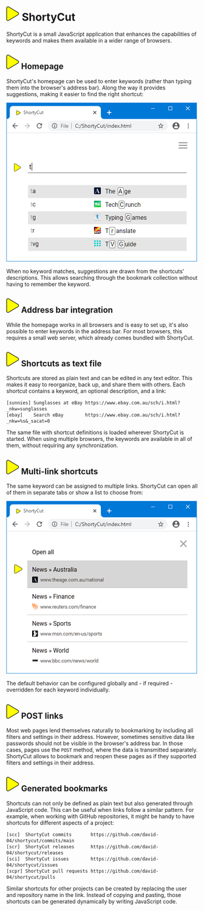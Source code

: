 # ![](img/arrow.svg) ShortyCut

ShortyCut is a small JavaScript application that enhances the capabilities of keywords and makes them available in a wider range of browsers.

## ![](img/arrow.svg) Homepage

ShortyCut's homepage can be used to enter keywords (rather than typing them into the browser's address bar). Along the way it provides suggestions, making it easier to find the right shortcut:

![](img/favicons-suggestions.png)

When no keyword matches, suggestions are drawn from the shortcuts' descriptions. This allows searching through the bookmark collection without having to remember the keyword.

## ![](img/arrow.svg) Address bar integration

While the homepage works in all browsers and is easy to set up, it's also possible to enter keywords in the address bar. For most browsers, this requires a small web server, which already comes bundled with ShortyCut.

## ![](img/arrow.svg) Shortcuts as text file

Shortcuts are stored as plain text and can be edited in any text editor. This makes it easy to reorganize, back up, and share them with others. Each shortcut contains a keyword, an optional description, and a link:

```text
[sunnies] Sunglasses at eBay https://www.ebay.com.au/sch/i.html?_nkw=sunglasses
[ebay]    Search eBay        https://www.ebay.com.au/sch/i.html?_nkw=%s&_sacat=0
```

The same file with shortcut definitions is loaded wherever ShortyCut is started. When using multiple browsers, the keywords are available in all of them, without requiring any synchronization.

## ![](img/arrow.svg) Multi-link shortcuts

The same keyword can be assigned to multiple links. ShortyCut can open all of them in separate tabs or show a list to choose from:

![](img/multi-link-keyword.png)

The default behavior can be configured globally and - if required - overridden for each keyword individually.

## ![](img/arrow.svg) POST links

Most web pages lend themselves naturally to bookmarking by including all filters and settings in their address. However, sometimes sensitive data like passwords should not be visible in the browser's address bar. In those cases, pages use the `POST` method, where the data is transmitted separately. ShortyCut allows to bookmark and reopen these pages as if they supported filters and settings in their address.

## ![](img/arrow.svg) Generated bookmarks

Shortcuts can not only be defined as plain text but also generated through JavaScript code. This can be useful when links follow a similar pattern. For example, when working with GitHub repositories, it might be handy to have shortcuts for different aspects of a project:

```text
[scc]  ShortyCut commits       https://github.com/david-04/shortycut/commits/main
[scr]  ShortyCut releases      https://github.com/david-04/shortycut/releases
[sci]  ShortyCut issues        https://github.com/david-04/shortycut/issues
[scpr] ShortyCut pull requests https://github.com/david-04/shortycut/pulls
```

Similar shortcuts for other projects can be created by replacing the user and repository name in the link. Instead of copying and pasting, those shortcuts can be generated dynamically by writing JavaScript code.
